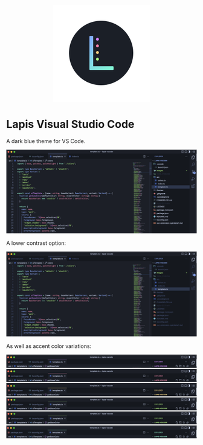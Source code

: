 <p align="center"><img src="./images/logo.png" /></p>

# Lapis Visual Studio Code

A dark blue theme for VS Code.

![Screenshot](./images/lapis-demo.png)

A lower contrast option:

![Screenshot](./images/lapis-stealth-demo.png)

As well as accent color variations:

![Screenshot](./images/lapis-amethyst-demo.png)
![Screenshot](./images/lapis-ruby-demo.png)
![Screenshot](./images/lapis-amber-demo.png)
![Screenshot](./images/lapis-peridot-demo.png)
![Screenshot](./images/lapis-peridot-demo.png)
![Screenshot](./images/lapis-aquamarine-demo.png)
